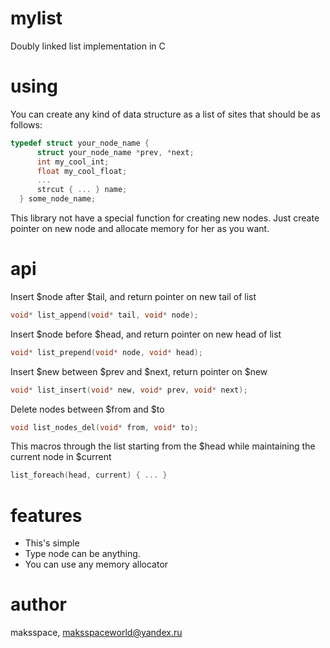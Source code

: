 # mylist
Doubly linked list implementation in C
# using
You can create any kind of data structure as a list of sites that should be as follows:
 ```C
 typedef struct your_node_name {
       struct your_node_name *prev, *next;
       int my_cool_int;
       float my_cool_float;
       ...
       strcut { ... } name;
   } some_node_name;
 ```
This library  not have a special function for creating new nodes. Just create pointer on new node and allocate memory for her as you want.
 # api
 Insert $node after $tail, and return pointer on new tail of list
 ```C
 void* list_append(void* tail, void* node);
 ```
 Insert $node before $head, and return pointer on new head of list
  ```C
void* list_prepend(void* node, void* head);
 ```
 Insert $new between $prev and $next, return pointer on $new
 ```C
void* list_insert(void* new, void* prev, void* next);
 ```
 Delete nodes between $from and $to
 ```C
void list_nodes_del(void* from, void* to);
 ```
This macros through the list starting from the $head while maintaining the current node in $current
 ```C
list_foreach(head, current) { ... }
```
# features
- This's simple
- Type node can be anything.
- You can use any memory allocator

# author
maksspace, maksspaceworld@yandex.ru